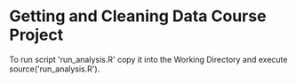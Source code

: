 # Getting and Cleaning Data Course Project

To run script 'run_analysis.R' copy it into the Working Directory and execute source('run_analysis.R').


